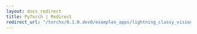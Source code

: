 ```yaml
---
layout: docs_redirect
title: PyTorch | Redirect
redirect_url: "/torchx/0.1.0.dev0/examples_apps/lightning_classy_vision/component.html"
---
```

